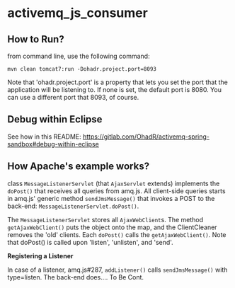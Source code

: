# activemq_js_consumer

## How to Run?

from command line, use the following command:

	mvn clean tomcat7:run -Dohadr.project.port=8093

Note that 'ohadr.project.port' is a property that lets you set the port that the application will be listening to. If none is set, the default port is 8080. You can use a different port that 8093, of course.

## Debug within Eclipse

See how in this README: https://gitlab.com/OhadR/activemq-spring-sandbox#debug-within-eclipse

## How Apache's example works?

class `MessageListenerServlet` (that `AjaxServlet` extends) implements the `doPost()` that receives all queries from amq.js. All client-side queries starts in amq.js' generic method `sendJmsMessage()` that invokes a POST to the back-end: `MessageListenerServlet.doPost()`. 

The `MessageListenerServlet` stores all `AjaxWebClient`s. The method `getAjaxWebClient()` puts the object onto the map, and the ClientCleaner removes the 'old' clients. Each `doPost()` calls the `getAjaxWebClient()`. Note that doPost() is called upon 'listen', 'unlisten', and 'send'. 

**Registering a Listener**

In case of a listener, amq.js#287, `addListener()` calls `sendJmsMessage()` with type=listen. The back-end does.... To Be Cont.